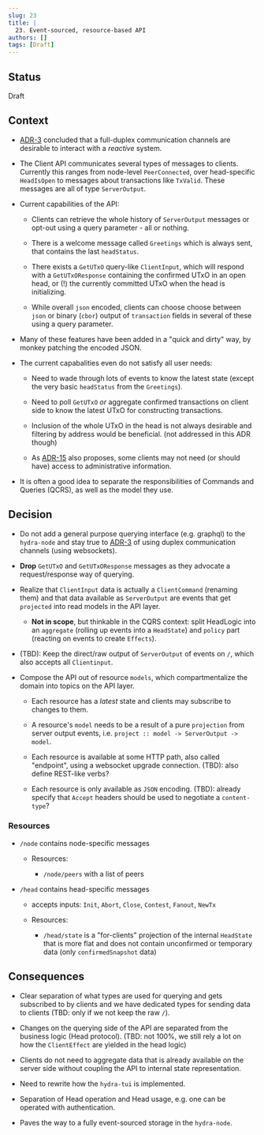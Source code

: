 ```yaml
---
slug: 23
title: |
  23. Event-sourced, resource-based API
authors: []
tags: [Draft]
---
```


## Status

Draft

## Context

- [ADR-3](/adr/3) concluded that a full-duplex communication channels are
  desirable to interact with a _reactive_ system.

- The Client API communicates several types of messages to clients. Currently
  this ranges from node-level `PeerConnected`, over head-specific `HeadIsOpen`
  to messages about transactions like `TxValid`. These messages are all of type
  `ServerOutput`.

- Current capabilities of the API:

  - Clients can retrieve the whole history of `ServerOutput` messages or
    opt-out using a query parameter - all or nothing.

  - There is a welcome message called `Greetings` which is always sent, that
    contains the last `headStatus`.

  - There exists a `GetUTxO` query-like `ClientInput`, which will respond with a
    `GetUTxOResponse` containing the confirmed UTxO in an open head, or (!) the
    currently committed UTxO when the head is initializing.

  - While overall `json` encoded, clients can choose choose between `json` or
    binary (`cbor`) output of `transaction` fields in several of these using a
    query parameter.

- Many of these features have been added in a "quick and dirty" way, by monkey
  patching the encoded JSON.

- The current capabalities even do not satisfy all user needs:

  - Need to wade through lots of events to know the latest state (except the
    very basic `headStatus` from the `Greetings`).

  - Need to poll `GetUTxO` _or_ aggregate confirmed transactions on client side
    to know the latest UTxO for constructing transactions.

  - Inclusion of the whole UTxO in the head is not always desirable and
    filtering by address would be beneficial. (not addressed in this ADR though)

  - As [ADR-15](/adr/15) also proposes, some clients may not need (or should
    have) access to administrative information.

- It is often a good idea to separate the responsibilities of Commands and
  Queries (QCRS), as well as the model they use.

## Decision

- Do not add a general purpose querying interface (e.g. graphql) to the
  `hydra-node` and stay true to [ADR-3](/adr/3) of using duplex communication
  channels (using websockets).

- **Drop** `GetUTxO` and `GetUTxOResponse` messages as they advocate a
  request/response way of querying.

- Realize that `ClientInput` data is actually a `ClientCommand` (renaming them)
  and that data available as `ServerOutput` are events that get `projected` into
  read models in the API layer.

  - **Not in scope**, but thinkable in the CQRS context: split HeadLogic into an
    `aggregate` (rolling up events into a `HeadState`) and `policy` part
    (reacting on events to create `Effects`).

- (TBD): Keep the direct/raw output of `ServerOutput` of events on `/`, which
  also accepts all `Clientinput`.

- Compose the API out of resource `models`, which compartmentalize the domain
  into topics on the API layer.

  - Each resource has a _latest_ state and clients may subscribe to changes to
    them.

  - A resource's `model` needs to be a result of a pure `projection` from server
    output events, i.e. `project :: model -> ServerOutput -> model`.

  - Each resource is available at some HTTP path, also called "endpoint", using
    a websocket upgrade connection. (TBD): also define REST-like verbs?

  - Each resource is only available as `JSON` encoding. (TBD): already specify
    that `Accept` headers should be used to negotiate a `content-type`?

### Resources

- `/node` contains node-specific messages

  <!--
    - sends outputs: `PeerConnected`, `PeerDisconnected`
  -->

  - Resources:

    - `/node/peers` with a list of peers

- `/head` contains head-specific messages

  <!--
    - sends outputs: `HeadIsInitializing`, `Committed`, `HeadIsOpen`,
    `HeadIsClosed`, `HeasIsContested`, `ReadyToFanout`, `HeadIsAborte`,
    `HeadIsFinalized`, `RolledBack`, `PostTxOnChainFailed`, `TxValid`,
    `TxInvalid`, `SnapshotConfirmed`
  -->

  - accepts inputs: `Init`, `Abort`, `Close`, `Contest`, `Fanout`, `NewTx`

  - Resources:

    - `/head/state` is a "for-clients" projection of the internal
      `HeadState` that is more flat and does not contain unconfirmed or
      temporary data (only `confirmedSnapshot` data)

## Consequences

- Clear separation of what types are used for querying and gets subscribed to by
  clients and we have dedicated types for sending data to clients (TBD: only if
  we not keep the raw `/`).

- Changes on the querying side of the API are separated from the business logic
  (Head protocol). (TBD: not 100%, we still rely a lot on how the `ClientEffect`
  are yielded in the head logic)

- Clients do not need to aggregate data that is already available on the server
  side without coupling the API to internal state representation.

- Need to rewrite how the `hydra-tui` is implemented.

- Separation of Head operation and Head usage, e.g. one can be operated with
  authentication.

- Paves the way to a fully event-sourced storage in the `hydra-node`.
